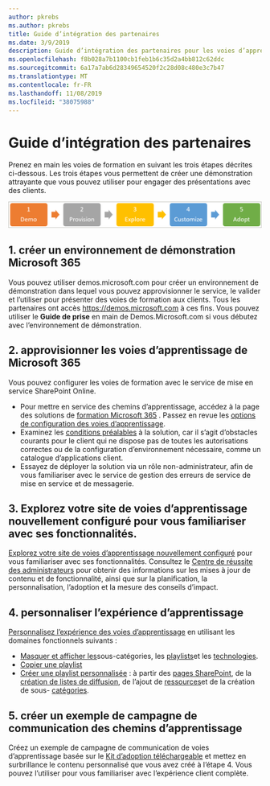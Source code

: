 ```yaml
---
author: pkrebs
ms.author: pkrebs
title: Guide d’intégration des partenaires
ms.date: 3/9/2019
description: Guide d’intégration des partenaires pour les voies d’apprentissage Microsoft 365
ms.openlocfilehash: f8b028a7b1100cb1feb1b6c35d2a4bb812c62ddc
ms.sourcegitcommit: 6a17a7ab6d28349654520f2c28d08c480e3c7b47
ms.translationtype: MT
ms.contentlocale: fr-FR
ms.lasthandoff: 11/08/2019
ms.locfileid: "38075988"
---
```

# <a name="partner-onboarding-guide"></a>Guide d’intégration des partenaires
Prenez en main les voies de formation en suivant les trois étapes décrites ci-dessous. Les trois étapes vous permettent de créer une démonstration attrayante que vous pouvez utiliser pour engager des présentations avec des clients. 

![CG-Partner-getfam. png](media/cg-partner-getfam.png)

## <a name="1-create-a-microsoft-365-demonstration-environment"></a>1. créer un environnement de démonstration Microsoft 365
Vous pouvez utiliser demos.microsoft.com pour créer un environnement de démonstration dans lequel vous pouvez approvisionner le service, le valider et l’utiliser pour présenter des voies de formation aux clients. Tous les partenaires ont accès https://demos.microsoft.com à ces fins. Vous pouvez utiliser le **Guide de prise** en main de Demos.Microsoft.com si vous débutez avec l’environnement de démonstration.

## <a name="2-provision-microsoft-365-learning-pathways"></a>2. approvisionner les voies d’apprentissage de Microsoft 365
Vous pouvez configurer les voies de formation avec le service de mise en service SharePoint Online.
- Pour mettre en service des chemins d’apprentissage, accédez à la page des solutions de [formation Microsoft 365](https://provisioning.sharepointpnp.com/details/3df8bd55-b872-4c9d-88e3-6b2f05344239) . Passez en revue les [options de configuration des voies d’apprentissage](https://docs.microsoft.com/en-us/office365/customlearning/custom_setupoptions). 
- Examinez les [conditions préalables](https://docs.microsoft.com/en-us/office365/customlearning/custom_provision) à la solution, car il s’agit d’obstacles courants pour le client qui ne dispose pas de toutes les autorisations correctes ou de la configuration d’environnement nécessaire, comme un catalogue d’applications client.
- Essayez de déployer la solution via un rôle non-administrateur, afin de vous familiariser avec le service de gestion des erreurs de service de mise en service et de messagerie.

## <a name="3-explore-your-newly-provisioned-learning-pathways-site-to-get-familiar-with-its-capabilities"></a>3. Explorez votre site de voies d’apprentissage nouvellement configuré pour vous familiariser avec ses fonctionnalités.
[Explorez votre site de voies d’apprentissage nouvellement configuré](https://docs.microsoft.com/en-us/office365/customlearning/custom_exploresite) pour vous familiariser avec ses fonctionnalités. Consultez le [Centre de réussite des administrateurs](https://docs.microsoft.com/en-us/office365/customlearning/custom_successcenter) pour obtenir des informations sur les mises à jour de contenu et de fonctionnalité, ainsi que sur la planification, la personnalisation, l’adoption et la mesure des conseils d’impact.

## <a name="4-customize-the-learning-experience"></a>4. personnaliser l’expérience d’apprentissage
[Personnalisez l’expérience des voies d’apprentissage](https://docs.microsoft.com/en-us/office365/customlearning/custom_overview) en utilisant les domaines fonctionnels suivants :
- [Masquer et afficher les](https://docs.microsoft.com/en-us/office365/customlearning/custom_hideshowsub)sous-catégories, les [playlists](https://docs.microsoft.com/en-us/office365/customlearning/custom_hideshowplaylists)et les [technologies](https://docs.microsoft.com/en-us/office365/customlearning/custom_hideshowtech).
- [Copier une playlist](https://docs.microsoft.com/en-us/office365/customlearning/custom_copyplaylist)
- [Créer une playlist personnalisée](https://docs.microsoft.com/en-us/office365/customlearning/custom_createnewplaylist) : à partir des [pages SharePoint](https://docs.microsoft.com/en-us/office365/customlearning/custom_createnewpage), de la [création de listes de diffusion](https://docs.microsoft.com/en-us/office365/customlearning/custom_createnewplaylist), de l’ajout de [ressources](https://docs.microsoft.com/en-us/office365/customlearning/custom_addassets)et de la création de sous- [catégories](https://docs.microsoft.com/en-us/office365/customlearning/custom_createnewcat).

## <a name="5-create-a-sample-learning-pathways-communication-campaign"></a>5. créer un exemple de campagne de communication des chemins d’apprentissage
Créez un exemple de campagne de communication de voies d’apprentissage basée sur le [Kit d’adoption téléchargeable](https://teamworktools.azurewebsites.net/m365lp/m365lpadoptionkit.zip) et mettez en surbrillance le contenu personnalisé que vous avez créé à l’étape 4. Vous pouvez l’utiliser pour vous familiariser avec l’expérience client complète. 


